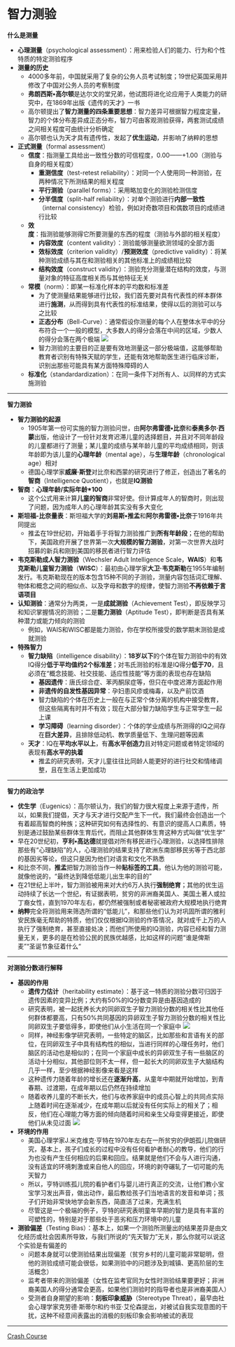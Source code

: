# 智力测验
**什么是测量**
* **心理测量**（psychological assessment）：用来检验人们的能力、行为和个性特质的特定测验程序
* **测量的历史**
  * 4000多年前，中国就采用了复杂的公务人员考试制度；19世纪英国采用并修改了中国对公务人员的考察制度
  * **弗朗西斯•高尔顿**是达尔文的堂兄弟，他试图将进化论应用于人类能力的研究中，在1869年出版《遗传的天才》一书
  * 高尔顿提出了**智力测量的四条重要思想**：智力差异可根据智力程度定量，智力的个体分布差异成正态分布，智力可由客观测验获得，两套测试成绩之间相关程度可由统计分析确定
  * 高尔顿也认为天才具有遗传性，发起了**优生运动**，并影响了纳粹的思想
* **正式测量**（formal assessment）
  * **信度**：指测量工具给出一致性分数的可信程度，0.00——+1.00（测验与自身的相关程度）
    * **重测信度**（test-retest reliability）：对同一个人使用同一种测验，在两种情况下所测结果的相关程度
    * **平行测验**（parallel forms）：采用略加变化的测验检测信度
    * **分半信度**（split-half reliability）：对单个测验进行**内部一致性**（internal consistency）检验，例如对奇数项目和偶数项目的成绩进行比较
  * **效度**：指测验能够测得它所要测量的东西的程度（测验与外部的相关程度）
    * **内容效度**（content validity）：测验能够测量欲测领域的全部方面
    * **效标效度**（criterion validity）/**预测效度**（predictive validity）：将某种测验成绩与其在和测验相关的其他标准上的成绩相比较
    * **结构效度**（construct validity）：测验充分测量潜在结构的效度，与测量对象的特征高度相关而与其他特征无关
  * **常模**（norm）：即某一标准化样本的平均数和标准差
    * 为了使测量结果能够进行比较，我们首先要对具有代表性的样本群体进行**施测**，从而得到具有代表性的标准结果，使得以后的测验可以与之比较
    * **正态分布**（Bell-Curve）：通常假设你测量的每个人在整体水平中的分布符合一个一般的模型，大多数人的得分会落在中间的区域，少数人的得分会落在两个极端
![](images/BellCurve.png)
    * 智力测验的主要目的正是要有效地测量这一部分极端值，这能够帮助教育者识别有特殊天赋的学生，还能有效地帮助医生进行临床诊断，识别出那些可能具有某方面特殊障碍的人
  * **标准化**（standardardization）：在同一条件下对所有人、以同样的方式实施测验
---
**智力测验**
* **智力测验的起源**
  * 1905年第一份可实施的智力测验问世，由**阿尔弗雷德•比奈**和**泰奥多尔·西蒙**出版，他设计了一份针对发育迟滞儿童的选择题目，并且对不同年龄段的儿童都进行了测量；某儿童的成绩与某年龄儿童的平均成绩相同，则该年龄即为该儿童的**心理年龄**（mental age），与**生理年龄**（chronological age）相对
  * 德国心理学家**威廉·斯登**对比奈和西蒙的研究进行了修正，创造出了著名的**智商**（Intelligence Quotient），也就是**IQ测验**
* **智商**：**心理年龄/实际年龄*100**
  * 这个公式用来计算**儿童的智商**非常好使。但计算成年人的智商时，则出现了问题，因为成年人的心理年龄其实没有多大变化
* **斯坦福-比奈量表**：斯坦福大学的**刘易斯•推孟**和**阿尔弗雷德•比奈**于1916年共同提出
  * 推孟在19世纪初，开始着手于将智力测验推广到**所有年龄段**；在他的帮助下，美国政府开展了世界第一次**大规模的智力测验**，对第一次世界大战时招募的新兵和刚到美国的移民者进行智力评估
* **韦克斯勒成人智力测验**（Wechsler Adult Intelligence Scale，**WAIS**）和**韦克斯勒儿童智力测验**（**WISC**）：最初由心理学家**大卫·韦克斯勒**在1955年编制发行。韦克斯勒现在的版本包含15种不同的子测验，测量内容包括词汇理解、物体和概念之间的相似点、以及字母和数字的规律，使智力测验**不再依赖于言语项目**
* **认知测验**：通常分为两类，一是**成就测验**（Achievement Test），即反映学习和知识掌握情况的测验；二是**能力测验**（Aptitude Test），即判断是否具有某种潜力或能力倾向的测验
  * 例如，WAIS和WISC都是能力测验，你在学校所接受的数学期末测验是成就测验
* **特殊智力**
  * **智力缺陷**（intelligence disability）：**18岁以下**的个体在智力测验中的有效IQ得分**低于平均值约2个标准差**；对韦氏测验的标准是IQ得分**低于70**，且必须在“概念技能、社交技能、适应性技能”等方面的表现也存在缺陷
    * **基因遗传**：唐氏综合症、苯丙酮尿症等，但只在中度迟滞方面起作用
    * **非遗传的自发性基因异常**：孕妇患风疹或梅毒，以及产前饮酒
    * 智力缺陷的个体在历史上一般在与正常个体分离的机构中接受教育，但这些隔离有时并不有效；现在大部分智力缺陷学生与正常学生一起上课
    * **学习障碍**（learning disorder）：个体的学业成绩与所测得的IQ之间存在**巨大差异**，且排除低动机、教学质量低下、生理问题等因素
  * **天才**：IQ在**平均水平以上**，有**高水平创造力**且对特定问题或者特定领域的表现有**高水平的执着**
    * 推孟的研究表明，天才儿童往往比同龄人能更好的进行社交和情绪调整，且在生活上更加成功 
---
**智力的政治学**
* **优生学**（Eugenics）：高尔顿认为，我们的智力很大程度上来源于遗传，所以，如果我们提倡，天才与天才进行交配产生下一代，我们最终会创造出一个有着超高智商的种族；这种研究如何有选择性的、有意识的提高人口素质，特别是通过鼓励某些群体生育后代，而阻止其他群体生育这种方式叫做“优生学”
* 早在20世纪初，**亨利•高达德**就提倡对所有移民进行心理测验，以选择性排除那些有“心理缺陷”的人，心理测验的结果支持了欧洲东南部移民劣等于西北部的基因劣等论，但这只是因为他们对语言和文化不熟悉
* 和比奈不同，**推孟**把智力测验当作一种**贴标签的工具**，他认为他的测验可能，就像他说的，“最终达到降低低能儿出生率的目的”
* 在21世纪上半叶，智力测验被用来对大约6万人执行**强制绝育**；其他的优生运动持续了长达一个世纪，有证据表明，贫穷的非洲裔美国人、美国土著人或拉丁裔女性，直到1970年左右，都仍然被强制或者秘密被政府大规模地执行绝育
* **纳粹**完全将测验用来筛选所谓的“低能儿”，和那些他们认为对巩固所谓的雅利安民族毫无帮助的特质，他们仅仅根据IQ测验的作答情况，就对成千上万的人执行了强制绝育，甚至直接处决；而他们所使用的IQ测验，内容已经和智力测量无关，更多的是在检验公民的民族优越感，比如这样的问题“谁是俾斯麦”“圣诞节象征着什么“
---
**对测验分数进行解释**
* **基因的作用**
  * **遗传力估计**（heritability estimate）：基于这一特质的测验分数可归因于遗传因素的变异比例；大约有50%的IQ分数变异是由基因造成的
  * 研究表明，被一起抚养长大的同卵双生子智力测验分数的相关性比其他任何群体都要高，只有50%共同基因的异卵双生子智力测验分数的相关性比同卵双生子要低得多，即使他们从小生活在同一个家庭中
![](images/twins.png)
  * 同样，神经影像学研究表明，一些特定的脑区，比如那些和言语有关的部位，在同卵双生子中具有结构性的相似，当进行同样的心理任务时，他们脑区的活动也是相似的；在同一个家庭中成长的异卵双生子有一些脑区的活动十分相似，其他部位则不太一样，但一起长大的同卵双生子大脑结构几乎一样，至少根据神经影像来看是这样
  * 这种遗传力随着年龄的增长还在**逐渐升高**，从童年中期就开始增加，到青春期、过渡期，在成年期以后仍然在持续增加
  * 随着收养儿童的不断长大，他们与收养家庭中的成员心智上的共同点实际上随着时间在逐渐减少，在成年期以后就没有任何实际上的相关了；相反，他们在心理能力等方面的倾向随着时间和亲生父母变得更接近，即使他们从未见过面
![](images/adopt.png)
* **环境的作用**
  * 美国心理学家J.米克维克·亨特在1970年左右在一所贫穷的伊朗孤儿院做研究，基本上，孩子们成长的过程中没有任何看护者耐心的教导，他们的行为也没有产生任何相应的后果和回应。结果就是他们不会与人进行沟通，没有适宜的环境刺激或来自他人的回应，环境的剥夺碾轧了一切可能的先天智力
  * 所以，亨特训练孤儿院的看护者们与婴儿进行真正的交流，让他们教小宝宝学习发出声音，做出动作，最后教给孩子们当地语言的发音和单词；孩子们开始非常快地学会新东西，简直活了过来，充满生机
  * 尽管这是一个极端的例子，亨特的研究表明童年早期的智力是具有丰富的可塑性的，特别是对于那些处于恶劣和压力环境中的儿童
* **测验偏差**（Testing Bias）：基本上，如果一个测验所测量出的结果差异是由文化经历或社会因素所导致，与我们所说的“先天智力”无关，那么你就可以说这个实验是有偏差的
  * 问题本身就可以使测验结果出现偏差（贫穷乡村的儿童可能非常聪明，但他的测验成绩可能会很低，如果测验中的问题涉及到城镇、更高阶层的生活概念）
  * 监考者带来的测验偏差（女性在监考官同为女性时测验结果要更好；非洲裔美国人的得分通常会更高，如果他们测验时的指导者也是非洲裔美国人）
  * 受测者自身期望的影响：**刻板印象威胁**（Stereotype Threat），最早由社会心理学家克劳德·斯蒂尔和约书亚·艾伦森提出，对被试自我实现意图的干扰，这种不经意间表露出的消极的刻板印象会影响被试的表现
---
[Crash Course](https://www.bilibili.com/video/BV1Zs411c7W6?p=25)
